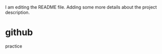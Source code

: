 I am editing the README file. Adding some more details about the project description.
# github
practice
